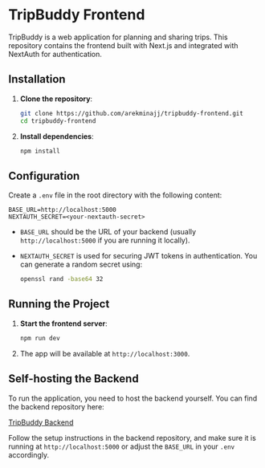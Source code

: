 # TripBuddy Frontend

TripBuddy is a web application for planning and sharing trips. This repository contains the frontend built with Next.js and integrated with NextAuth for authentication.

## Installation

1. **Clone the repository**:
    ```bash
    git clone https://github.com/arekminajj/tripbuddy-frontend.git
    cd tripbuddy-frontend
    ```

2. **Install dependencies**:
    ```bash
    npm install
    ```

## Configuration

Create a `.env` file in the root directory with the following content:

```env
BASE_URL=http://localhost:5000
NEXTAUTH_SECRET=<your-nextauth-secret>
```

- `BASE_URL` should be the URL of your backend (usually `http://localhost:5000` if you are running it locally).
- `NEXTAUTH_SECRET` is used for securing JWT tokens in authentication. You can generate a random secret using:

    ```bash
    openssl rand -base64 32
    ```

## Running the Project

1. **Start the frontend server**:
    ```bash
    npm run dev
    ```

2. The app will be available at `http://localhost:3000`.

## Self-hosting the Backend

To run the application, you need to host the backend yourself. You can find the backend repository here:

[TripBuddy Backend](https://github.com/arekminajj/tripbuddy-backend)

Follow the setup instructions in the backend repository, and make sure it is running at `http://localhost:5000` or adjust the `BASE_URL` in your `.env` accordingly.
